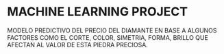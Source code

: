 # MACHINE LEARNING PROJECT
MODELO PREDICTIVO DEL PRECIO DEL DIAMANTE EN BASE A ALGUNOS FACTORES COMO EL CORTE, COLOR, SIMETRIA, FORMA, BRILLO QUE AFECTAN AL VALOR DE ESTA PIEDRA PRECIOSA.
